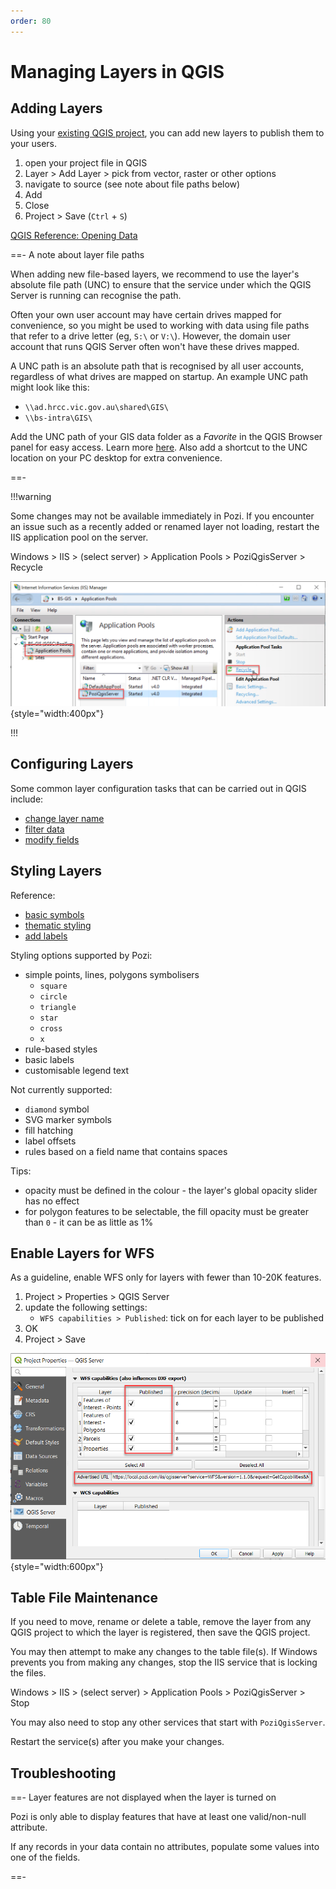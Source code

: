 ```yaml
---
order: 80
---
```


# Managing Layers in QGIS

## Adding Layers

Using your [existing QGIS project](creating-qgis-projects), you can add new layers to publish them to your users.

1. open your project file in QGIS
2. Layer > Add Layer > pick from vector, raster or other options
3. navigate to source (see note about file paths below)
4. Add
5. Close
6. Project > Save (`Ctrl` + `S`)

[QGIS Reference: Opening Data](https://docs.qgis.org/latest/en/docs/user_manual/managing_data_source/opening_data.html#opening-data)

==- A note about layer file paths

When adding new file-based layers, we recommend to use the layer's absolute file path (UNC) to ensure that the service under which the QGIS Server is running can recognise the path.

Often your own user account may have certain drives mapped for convenience, so you might be used to working with data using file paths that refer to a drive letter (eg, `S:\` or `V:\`). However, the domain user account that runs QGIS Server often won't have these drives mapped.

A UNC path is an absolute path that is recognised by all user accounts, regardless of what drives are mapped on startup. An example UNC path might look like this:

* `\\ad.hrcc.vic.gov.au\shared\GIS\`
* `\\bs-intra\GIS\`

Add the UNC path of your GIS data folder as a *Favorite* in the QGIS Browser panel for easy access. Learn more [here](https://docs.qgis.org/latest/en/docs/user_manual/introduction/browser.html#favorites). Also add a shortcut to the UNC location on your PC desktop for extra convenience.

==-

!!!warning

Some changes may not be available immediately in Pozi. If you encounter an issue such as a recently added or renamed layer not loading, restart the IIS application pool on the server.

Windows > IIS > (select server) > Application Pools > PoziQgisServer > Recycle

![](./img/iis-application-pool-recycle.png){style="width:400px"}

!!!

## Configuring Layers

Some common layer configuration tasks that can be carried out in QGIS include:

* [change layer name](https://docs.qgis.org/latest/en/docs/user_manual/working_with_vector/vector_properties.html#source-properties)
* [filter data](https://docs.qgis.org/latest/en/docs/user_manual/working_with_vector/vector_properties.html#query-builder)
* [modify fields](https://docs.qgis.org/latest/en/docs/user_manual/working_with_vector/vector_properties.html#fields-properties)

## Styling Layers

Reference:

* [basic symbols](https://docs.qgis.org/latest/en/docs/user_manual/working_with_vector/vector_properties.html#single-symbol-renderer)
* [thematic styling](https://docs.qgis.org/latest/en/docs/user_manual/working_with_vector/vector_properties.html#categorized-renderer)
* [add labels](https://docs.qgis.org/latest/en/docs/user_manual/working_with_vector/vector_properties.html#labels-properties)

Styling options supported by Pozi:

* simple points, lines, polygons symbolisers
  * `square`
  * `circle`
  * `triangle`
  * `star`
  * `cross`
  * `x`
* rule-based styles
* basic labels
* customisable legend text

Not currently supported:

* `diamond` symbol
* SVG marker symbols
* fill hatching
* label offsets
* rules based on a field name that contains spaces

Tips:

* opacity must be defined in the colour - the layer's global opacity slider has no effect
* for polygon features to be selectable, the fill opacity must be greater than `0` - it can be as little as 1%

## Enable Layers for WFS

As a guideline, enable WFS only for layers with fewer than 10-20K features.

1. Project > Properties > QGIS Server
2. update the following settings:
   * `WFS capabilities > Published`: tick on for each layer to be published
3. OK
4. Project > Save

![Screenshot of QGIS Project Properties WFS Configuration](./img/qgis-project-properties-wfs-configuration.png){style="width:600px"}

## Table File Maintenance

If you need to move, rename or delete a table, remove the layer from any QGIS project to which the layer is registered, then save the QGIS project.

You may then attempt to make any changes to the table file(s). If Windows prevents you from making any changes, stop the IIS service that is locking the files.

Windows > IIS > (select server) > Application Pools > PoziQgisServer > Stop

You may also need to stop any other services that start with `PoziQgisServer`.

Restart the service(s) after you make your changes.

## Troubleshooting

==- Layer features are not displayed when the layer is turned on

Pozi is only able to display features that have at least one valid/non-null attribute.

If any records in your data contain no attributes, populate some values into one of the fields.

==-
